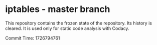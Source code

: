 # iptables - master branch

This repository contains the frozen state of the repository.
Its history is cleared. It is used only for static code
analysis with Codacy.

Commit Time: 1726794761